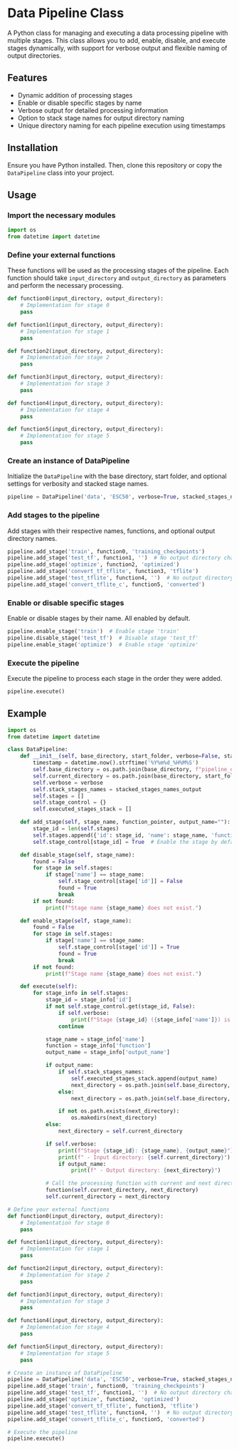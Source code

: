 
# Data Pipeline Class

A Python class for managing and executing a data processing pipeline with multiple stages. This class allows you to add, enable, disable, and execute stages dynamically, with support for verbose output and flexible naming of output directories.

## Features

- Dynamic addition of processing stages
- Enable or disable specific stages by name
- Verbose output for detailed processing information
- Option to stack stage names for output directory naming
- Unique directory naming for each pipeline execution using timestamps

## Installation

Ensure you have Python installed. Then, clone this repository or copy the `DataPipeline` class into your project.

## Usage

### Import the necessary modules

```python
import os
from datetime import datetime
```

### Define your external functions

These functions will be used as the processing stages of the pipeline. Each function should take `input_directory` and `output_directory` as parameters and perform the necessary processing.

```python
def function0(input_directory, output_directory):
    # Implementation for stage 0
    pass

def function1(input_directory, output_directory):
    # Implementation for stage 1
    pass

def function2(input_directory, output_directory):
    # Implementation for stage 2
    pass

def function3(input_directory, output_directory):
    # Implementation for stage 3
    pass

def function4(input_directory, output_directory):
    # Implementation for stage 4
    pass

def function5(input_directory, output_directory):
    # Implementation for stage 5
    pass
```

### Create an instance of DataPipeline

Initialize the `DataPipeline` with the base directory, start folder, and optional settings for verbosity and stacked stage names.

```python
pipeline = DataPipeline('data', 'ESC50', verbose=True, stacked_stages_names_output=True)
```

### Add stages to the pipeline

Add stages with their respective names, functions, and optional output directory names.

```python
pipeline.add_stage('train', function0, 'training_checkpoints')
pipeline.add_stage('test_tf', function1, '')  # No output directory change
pipeline.add_stage('optimize', function2, 'optimized')
pipeline.add_stage('convert_tf_tflite', function3, 'tflite')
pipeline.add_stage('test_tflite', function4, '')  # No output directory change
pipeline.add_stage('convert_tflite_c', function5, 'converted')
```

### Enable or disable specific stages

Enable or disable stages by their name. All enabled by default.

```python
pipeline.enable_stage('train')  # Enable stage 'train'
pipeline.disable_stage('test_tf')  # Disable stage 'test_tf'
pipeline.enable_stage('optimize')  # Enable stage 'optimize'
```

### Execute the pipeline

Execute the pipeline to process each stage in the order they were added.

```python
pipeline.execute()
```

## Example

```python
import os
from datetime import datetime

class DataPipeline:
    def __init__(self, base_directory, start_folder, verbose=False, stacked_stages_names_output=False):
        timestamp = datetime.now().strftime('%Y%m%d_%H%M%S')
        self.base_directory = os.path.join(base_directory, f"pipeline_output_{timestamp}")
        self.current_directory = os.path.join(base_directory, start_folder)
        self.verbose = verbose
        self.stack_stages_names = stacked_stages_names_output
        self.stages = []
        self.stage_control = {}
        self.executed_stages_stack = []

    def add_stage(self, stage_name, function_pointer, output_name=""):
        stage_id = len(self.stages)
        self.stages.append({'id': stage_id, 'name': stage_name, 'function': function_pointer, 'output_name': output_name})
        self.stage_control[stage_id] = True  # Enable the stage by default

    def disable_stage(self, stage_name):
        found = False
        for stage in self.stages:
            if stage['name'] == stage_name:
                self.stage_control[stage['id']] = False
                found = True
                break
        if not found:
            print(f"Stage name {stage_name} does not exist.")

    def enable_stage(self, stage_name):
        found = False
        for stage in self.stages:
            if stage['name'] == stage_name:
                self.stage_control[stage['id']] = True
                found = True
                break
        if not found:
            print(f"Stage name {stage_name} does not exist.")

    def execute(self):
        for stage_info in self.stages:
            stage_id = stage_info['id']
            if not self.stage_control.get(stage_id, False):
                if self.verbose:
                    print(f"Stage {stage_id} ({stage_info['name']}) is skipped.")
                continue

            stage_name = stage_info['name']
            function = stage_info['function']
            output_name = stage_info['output_name']

            if output_name:
                if self.stack_stages_names:
                    self.executed_stages_stack.append(output_name)
                    next_directory = os.path.join(self.base_directory, '_'.join(self.executed_stages_stack))
                else:
                    next_directory = os.path.join(self.base_directory, output_name)

                if not os.path.exists(next_directory):
                    os.makedirs(next_directory)
            else:
                next_directory = self.current_directory

            if self.verbose:
                print(f"Stage {stage_id}: {stage_name}, {output_name}")
                print(f" - Input directory: {self.current_directory}")
                if output_name:
                    print(f" - Output directory: {next_directory}")

            # Call the processing function with current and next directories
            function(self.current_directory, next_directory)
            self.current_directory = next_directory

# Define your external functions
def function0(input_directory, output_directory):
    # Implementation for stage 0
    pass

def function1(input_directory, output_directory):
    # Implementation for stage 1
    pass

def function2(input_directory, output_directory):
    # Implementation for stage 2
    pass

def function3(input_directory, output_directory):
    # Implementation for stage 3
    pass

def function4(input_directory, output_directory):
    # Implementation for stage 4
    pass

def function5(input_directory, output_directory):
    # Implementation for stage 5
    pass

# Create an instance of DataPipeline
pipeline = DataPipeline('data', 'ESC50', verbose=True, stacked_stages_names_output=True)
pipeline.add_stage('train', function0, 'training_checkpoints')
pipeline.add_stage('test_tf', function1, '')  # No output directory change
pipeline.add_stage('optimize', function2, 'optimized')
pipeline.add_stage('convert_tf_tflite', function3, 'tflite')
pipeline.add_stage('test_tflite', function4, '')  # No output directory change
pipeline.add_stage('convert_tflite_c', function5, 'converted')

# Execute the pipeline
pipeline.execute()
```
